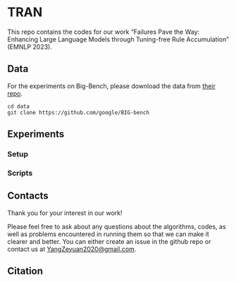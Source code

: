# TRAN
This repo contains the codes for our work “Failures Pave the Way: Enhancing Large Language Models through Tuning-free Rule Accumulation” (EMNLP 2023).

## Data

For the experiments on Big-Bench, please download the data from [their repo](https://github.com/google/BIG-bench).

```
cd data
git clone https://github.com/google/BIG-bench
```

## Experiments

### Setup

### Scripts

## Contacts

Thank you for your interest in our work!

Please feel free to ask about any questions about the algorithms, codes, as well as problems encountered in running them so that we can make it clearer and better. You can either create an issue in the github repo or contact us at YangZeyuan2020@gmail.com.

## Citation